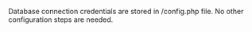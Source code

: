 Database connection credentials are stored in /config.php file.
No other configuration steps are needed.
